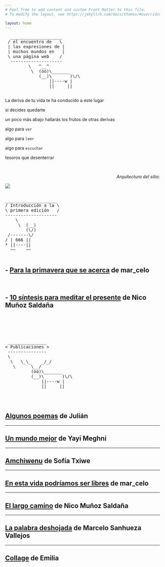 ```yaml
---
# Feel free to add content and custom Front Matter to this file.
# To modify the layout, see https://jekyllrb.com/docs/themes/#overriding-theme-defaults

layout: home
---
```


  <pre>
  ____________________
 / el encuentro de   \
 | las expresiones de |
 | muchos mundos en   |
 \ una página web    /
  --------------------
         \   ^__^
          \  (oo)\_______
             (__)\       )\/\
                 ||----w |
                 ||     ||
  </pre>


La deriva de tu vida te ha conducido a este lugar

si decides quedarte

un poco más abajo hallarás los frutos de otras derivas

algo para `ver`

algo para `leer`

algo para `escuchar`

tesoros que desenterrar

<br>
 <div>
  <p style="text-align:right;">
   <em>
Arquitectura del sítio:
   </em>
  </p>
 </div>

  <img src="/pruebablog/archivos/autocad.gif" />

<br>
<br>

<pre>
____________________
/ Introducción a la \
\ primera edición   /
--------------------
    \
     \  (__)
        (\/)
 /-------\/
/ | 666 ||
* ||----||
  ~~    ~~

</pre>

##  - [Para la primavera que se acerca](/pruebablog/otras/para-la-primavera) de mar_celo

  <br>

##  - [10 síntesis para meditar el presente](/pruebablog/otras/10-sintesis) de Nico Muñoz Saldaña

<br>
<br>
<br>
<br>

<pre>
 _______________
< Publicaciones >
 ---------------
 \
  \   \_\_    _/_/
   \      \__/
          (oo)\_______
          (__)\       )\/\
              ||----w |
              ||     ||

</pre>

<br>


## [Algunos poemas](/pruebablog/2021/03/21/algunos-poemas) de Julián

---

## [Un mundo mejor](/pruebablog/2021/03/21/Un-mundo-mejor) de Yayi Meghni

---

## [Amchiwenu](/pruebablog/2021/03/21/Amchiwenu) de Sofía Txiwe

---

## [En esta vida podríamos ser libres](/pruebablog/2021/03/17/en-esta-vida-podríamos-ser-libres.html) de mar_celo

---

## [El largo camino](/pruebablog/2021/03/13/el-largo-camino) de Nico Muñoz Saldaña

---

## [La palabra deshojada](/pruebablog/2021/03/01/la-palabra-deshojada) de Marcelo Sanhueza Vallejos

---

## [Collage](/pruebablog/2021/03/01/collage-emilia) de Emilia
